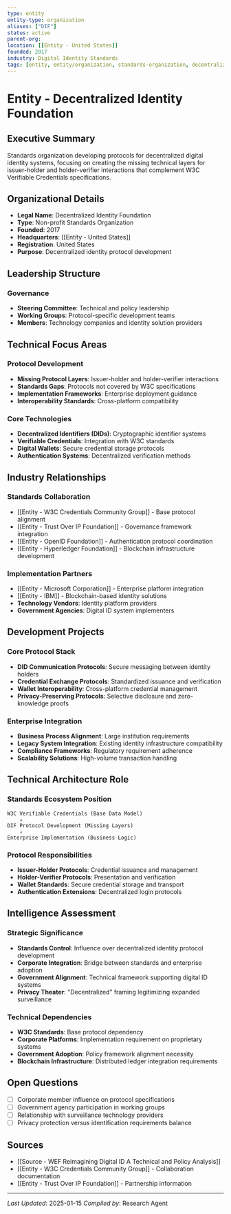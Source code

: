 ```yaml
---
type: entity
entity-type: organization
aliases: ["DIF"]
status: active
parent-org:
location: [[Entity - United States]]
founded: 2017
industry: Digital Identity Standards
tags: [entity, entity/organization, standards-organization, decentralized-identity]
---
```


# Entity - Decentralized Identity Foundation

## Executive Summary
Standards organization developing protocols for decentralized digital identity systems, focusing on creating the missing technical layers for issuer-holder and holder-verifier interactions that complement W3C Verifiable Credentials specifications.

## Organizational Details
- **Legal Name**: Decentralized Identity Foundation
- **Type**: Non-profit Standards Organization
- **Founded**: 2017
- **Headquarters**: [[Entity - United States]]
- **Registration**: United States
- **Purpose**: Decentralized identity protocol development

## Leadership Structure
### Governance
- **Steering Committee**: Technical and policy leadership
- **Working Groups**: Protocol-specific development teams
- **Members**: Technology companies and identity solution providers

## Technical Focus Areas
### Protocol Development
- **Missing Protocol Layers**: Issuer-holder and holder-verifier interactions
- **Standards Gaps**: Protocols not covered by W3C specifications
- **Implementation Frameworks**: Enterprise deployment guidance
- **Interoperability Standards**: Cross-platform compatibility

### Core Technologies
- **Decentralized Identifiers (DIDs)**: Cryptographic identifier systems
- **Verifiable Credentials**: Integration with W3C standards
- **Digital Wallets**: Secure credential storage protocols
- **Authentication Systems**: Decentralized verification methods

## Industry Relationships

### Standards Collaboration
- [[Entity - W3C Credentials Community Group]] - Base protocol alignment
- [[Entity - Trust Over IP Foundation]] - Governance framework integration
- [[Entity - OpenID Foundation]] - Authentication protocol coordination
- [[Entity - Hyperledger Foundation]] - Blockchain infrastructure development

### Implementation Partners
- [[Entity - Microsoft Corporation]] - Enterprise platform integration
- [[Entity - IBM]] - Blockchain-based identity solutions
- **Technology Vendors**: Identity platform providers
- **Government Agencies**: Digital ID system implementers

## Development Projects
### Core Protocol Stack
- **DID Communication Protocols**: Secure messaging between identity holders
- **Credential Exchange Protocols**: Standardized issuance and verification
- **Wallet Interoperability**: Cross-platform credential management
- **Privacy-Preserving Protocols**: Selective disclosure and zero-knowledge proofs

### Enterprise Integration
- **Business Process Alignment**: Large institution requirements
- **Legacy System Integration**: Existing identity infrastructure compatibility
- **Compliance Frameworks**: Regulatory requirement adherence
- **Scalability Solutions**: High-volume transaction handling

## Technical Architecture Role

### Standards Ecosystem Position
```
W3C Verifiable Credentials (Base Data Model)
    ↓
DIF Protocol Development (Missing Layers)
    ↓
Enterprise Implementation (Business Logic)
```

### Protocol Responsibilities
- **Issuer-Holder Protocols**: Credential issuance and management
- **Holder-Verifier Protocols**: Presentation and verification
- **Wallet Standards**: Secure credential storage and transport
- **Authentication Extensions**: Decentralized login protocols

## Intelligence Assessment

### Strategic Significance
- **Standards Control**: Influence over decentralized identity protocol development
- **Corporate Integration**: Bridge between standards and enterprise adoption
- **Government Alignment**: Technical framework supporting digital ID systems
- **Privacy Theater**: "Decentralized" framing legitimizing expanded surveillance

### Technical Dependencies
- **W3C Standards**: Base protocol dependency
- **Corporate Platforms**: Implementation requirement on proprietary systems
- **Government Adoption**: Policy framework alignment necessity
- **Blockchain Infrastructure**: Distributed ledger integration requirements

## Open Questions
- [ ] Corporate member influence on protocol specifications
- [ ] Government agency participation in working groups
- [ ] Relationship with surveillance technology providers
- [ ] Privacy protection versus identification requirements balance

## Sources
- [[Source - WEF Reimagining Digital ID A Technical and Policy Analysis]]
- [[Entity - W3C Credentials Community Group]] - Collaboration documentation
- [[Entity - Trust Over IP Foundation]] - Partnership information

---
*Last Updated*: 2025-01-15
*Compiled by*: Research Agent